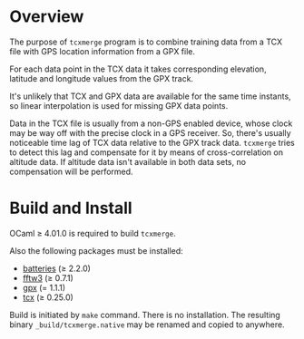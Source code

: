 Overview
========

The purpose of `tcxmerge` program is to combine training data from a
TCX file with GPS location information from a GPX file.

For each data point in the TCX data it takes corresponding elevation,
latitude and longitude values from the GPX track.

It's unlikely that TCX and GPX data are available for the same time
instants, so linear interpolation is used for missing GPX data points.

Data in the TCX file is usually from a non-GPS enabled device, whose
clock may be way off with the precise clock in a GPS receiver. So,
there's usually noticeable time lag of TCX data relative to the GPX
track data. `tcxmerge` tries to detect this lag and compensate for it
by means of cross-correlation on altitude data. If altitude data isn't
available in both data sets, no compensation will be performed.

Build and Install
=================

OCaml ≥ 4.01.0 is required to build `tcxmerge`.

Also the following packages must be installed:

* [batteries](http://batteries.forge.ocamlcore.org/) (≥ 2.2.0)
* [fftw3](https://github.com/Chris00/fftw-ocaml/) (≥ 0.7.1)
* [gpx](https://github.com/rundat/ocaml-gpx/) (= 1.1.1)
* [tcx](https://bitbucket.org/a12n/ocaml-tcx/) (≥ 0.25.0)

Build is initiated by `make` command. There is no installation. The
resulting binary `_build/tcxmerge.native` may be renamed and copied to
anywhere.

